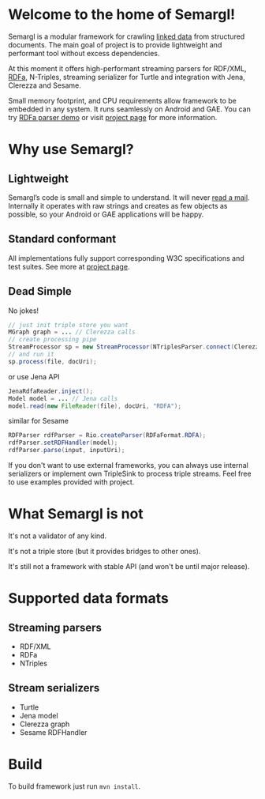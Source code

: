 Welcome to the home of Semargl!
===============================

Semargl is a modular framework for crawling [linked data](http://en.wikipedia.org/wiki/Linked_data)
from structured documents. The main goal of project is to provide lightweight
and performant tool without excess dependencies.

At this moment it offers high-performant streaming parsers for RDF/XML,
[RDFa](http://en.wikipedia.org/wiki/Rdfa), N-Triples,
streaming serializer for Turtle and integration with Jena, Clerezza and Sesame.

Small memory footprint, and CPU requirements allow framework to be embedded in any system.
It runs seamlessly on Android and GAE. You can try [RDFa parser demo](http://demo.semarglproject.org)
or visit [project page](http://semarglproject.org) for more information.

Why use Semargl?
================

Lightweight
-----------

Semargl’s code is small and simple to understand. It will never
[read a mail](http://en.wikipedia.org/wiki/Zawinski's_law_of_software_envelopment).
Internally it operates with raw strings and creates as few objects as possible,
so your Android or GAE applications will be happy.

Standard conformant
-------------------

All implementations fully support corresponding W3C specifications and test suites.
See more at [project page](http://semarglproject.org).

Dead Simple
-----------

No jokes!

```java
// just init triple store you want
MGraph graph = ... // Clerezza calls
// create processing pipe
StreamProcessor sp = new StreamProcessor(NTriplesParser.connect(ClerezzaSink.connect(graph));
// and run it
sp.process(file, docUri);
```

or use Jena API

```java
JenaRdfaReader.inject();
Model model = ... // Jena calls
model.read(new FileReader(file), docUri, "RDFA");
```

similar for Sesame

```java
RDFParser rdfParser = Rio.createParser(RDFaFormat.RDFA);
rdfParser.setRDFHandler(model);
rdfParser.parse(input, inputUri);
```

If you don't want to use external frameworks, you can always use internal
serializers or implement own TripleSink to process triple streams.
Feel free to use examples provided with project.

What Semargl is not
===================

It's not a validator of any kind.

It's not a triple store (but it provides bridges to other ones).

It's still not a framework with stable API (and won't be until major release).

Supported data formats
======================

Streaming parsers
-----------------

* RDF/XML
* RDFa
* NTriples

Stream serializers
------------------

* Turtle
* Jena model
* Clerezza graph
* Sesame RDFHandler

Build
=====

To build framework just run `mvn install`.
